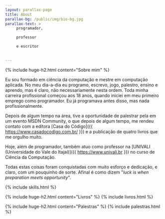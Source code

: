 ```yaml
---
layout: parallax-page
title: About
parallax-bg: /public/img/bio-bg.jpg
parallax-text: >
     programador,

     professor

     e escritor
     
     
---
```


{% include huge-h2.html content="Sobre mim" %} 

Eu sou formado em ciência da computação e mestre em computação aplicada. No meu dia-a-dia eu programo, escrevo, jogo, palestro, ensino e aprendo, mas é claro, não necessariamente nesta ordem.
Toda minha carreira profissional começou aos 18 anos, quando iniciei em meu primeiro emprego como programador. Eu já programava antes disso, mas nada profissionalmente.

Depois de algum tempo na área, tive a oportunidade de palestrar pela em um evento MSDN Community, o que depois de algum tempo, me rendeu contato com a editora [Casa do Código]({{ https://www.casadocodigo.com.br/ }}) e a publicação de quatro livros que me orgulho muito. 

Hoje, além de programador, também atuo como professor na [UNIVALI (Universidade do Vale do Itajaí)]({{ https://www.univali.br }}) no curso de Ciência da Computação.

Todas estas coisas foram conquistadas com muito esforço e dedicação, e claro, com um pouquinho de sorte. Afinal é como dizem "*luck is when preparation meets opportunity*".

{% include skills.html %}

{% include huge-h2.html content="Livros" %} 
{% include livros.html %}

{% include huge-h2.html content="Palestras" %} 
{% include palestras.html %}